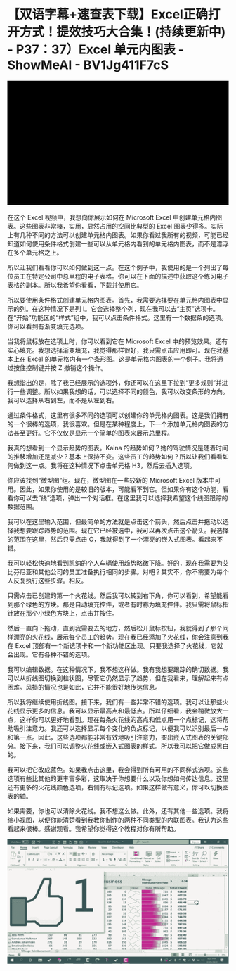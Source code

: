 # 【双语字幕+速查表下载】Excel正确打开方式！提效技巧大合集！(持续更新中) - P37：37）Excel 单元内图表 - ShowMeAI - BV1Jg411F7cS

![](img/980320ca6d0cd93066fb6467f0a2d31d_0.png)

在这个 Excel 视频中，我想向你展示如何在 Microsoft Excel 中创建单元格内图表。这些图表非常棒，实用，显然占用的空间比典型的 Excel 图表少得多。实际上有几种不同的方法可以创建单元格内图表。如果你看过我所有的视频，可能已经知道如何使用条件格式创建一些可以从单元格内看到的单元格内图表，而不是漂浮在多个单元格之上。

所以让我们看看你可以如何做到这一点。在这个例子中，我使用的是一个列出了每位员工在特定公司中总里程的电子表格。你可以在下面的描述中获取这个练习电子表格的副本。所以我希望你看看，下载并使用它。

所以要使用条件格式创建单元格内图表。首先，我需要选择要在单元格内图表中显示的列。在这种情况下是列 I。它会选择整个列，现在我可以去“主页”选项卡。在“开始”功能区的“样式”组中，我可以点击条件格式。这里有一个数据条的选项。你可以看到有渐变填充选项。

当我将鼠标放在选项上时，你可以看到它在 Microsoft Excel 中的预览效果。还有实心填充。我想选择渐变填充，我觉得那样很好，我只需点击应用即可。现在我基本上在 Excel 的单元格内有一个条形图。这是单元格内图表的一个例子。我将通过按住控制键并按 Z 撤销这个操作。

我想指出的是，除了我已经展示的选项外，你还可以在这里下拉到“更多规则”并进行一些调整。所以如果我想的话，可以选择不同的颜色，我可以改变条形的方向。我可以选择从右到左，而不是从左到右。

通过条件格式，这里有很多不同的选项可以创建你的单元格内图表。这是我们拥有的一个很棒的选项，我很喜欢。但是在某种程度上，下一个添加单元格内图表的方法甚至更好。它不仅仅是显示一个简单的图表来展示总里程。

我真的想看到一个显示趋势的图表。Kaina 的趋势如何？她的驾驶情况是随着时间的推移增加还是减少？基本上保持不变。这些员工的趋势如何？所以让我们看看如何做到这一点。我将在这种情况下点击单元格 H3，然后去插入选项。

你应该找到“微型图”组。现在，微型图在一些较新的 Microsoft Excel 版本中可用。因此，如果你使用的是较旧的版本，可能看不到它。但如果你有这个功能，看看你可以去“线”选项，弹出一个对话框。在这里我可以选择我希望这个线图跟踪的数据范围。

我可以在这里输入范围，但最简单的方法就是点击这个箭头，然后点击并拖动以选择我想要跟踪趋势的范围。现在它已经被选中，我可以再次点击这个箭头。我选择的范围在这里，然后只需点击 O，我就得到了一个漂亮的嵌入式图表。看起来不错。

我可以轻松快速地看到凯纳的个人车辆使用趋势略微下降。好的，现在我需要为艾比芬尼亚和其他公司的员工准备执行相同的步骤。对吧？其实不，你不需要为每个人反复执行这些步骤。相反。

只需点击已创建的第一个火花线。然后我可以转到右下角，你可以看到，希望能看到那个绿色的方块。那是自动填充控件，或者有时称为填充控件。我只需将鼠标指针放在那个小绿色方块上，点击并按住。

然后一直向下拖动，直到我需要去的地方，然后松开鼠标按钮，我就得到了那个同样漂亮的火花线，展示每个员工的趋势。现在我已经添加了火花线，你会注意到我在 Excel 顶部有一个新选项卡和一个新功能区出现。只要我选择了火花线，它就会出现。它有各种不错的选项。

我可以编辑数据。在这种情况下，我不想这样做。我有我想要跟踪的确切数据。我可以从折线图切换到柱状图，尽管它仍然显示了趋势，但在我看来，理解起来有点困难。风损的情况也是如此，它并不能很好地传达信息。

所以我将继续使用折线图。接下来，我们有一些非常不错的选项。我可以让那些火花线显示更多的信息。我可以显示最高点和最低点。所以仔细看，我会稍微放大一点，这样你可以更好地看到。现在每条火花线的高点和低点用一个点标记，这将帮助吸引注意力。我还可以选择显示每个变化的负点标记，以便我可以识别最后一点和第一点。因此，这些选项都能非常有效地吸引注意力，突出嵌入式图表的关键部分。接下来，我们可以调整火花线或嵌入式图表的样式。所以我可以把它做成黑白的。

我可以把它改成蓝色。如果我点击这里，我会得到所有可用的不同样式选项。这些选项有些比其他的更丰富多彩，这取决于你想要什么以及你想如何传达信息。这里还有更多的火花线颜色选项，右侧有标记选项。如果这样做有意义，你可以切换图表的轴。

如果需要，你也可以清除火花线。我不想这么做。此外，还有其他一些选项。我将缩小视图，以便你能清楚看到我教你制作的两种不同类型的内联图表。我认为这些看起来很棒。感谢观看。我希望你觉得这个教程对你有所帮助。

![](img/980320ca6d0cd93066fb6467f0a2d31d_2.png)
